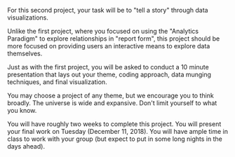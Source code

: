 For this second project, your task will be to "tell a story" through data visualizations. 

Unlike the first project, where you focused on using the "Analytics Paradigm" to explore relationships in "report form", this project should be more focused on providing users an interactive means to explore data themselves. 

Just as with the first project, you will be asked to conduct a 10 minute presentation that lays out your theme, coding approach, data munging techniques, and final visualization.

You may choose a project of any theme, but we encourage you to think broadly. The universe is wide and expansive. Don't limit yourself to what you know. 

You will have roughly two weeks to complete this project. You will present your final work on Tuesday (December 11, 2018). You will have ample time in class to work with your group (but expect to put in some long nights in the days ahead).
